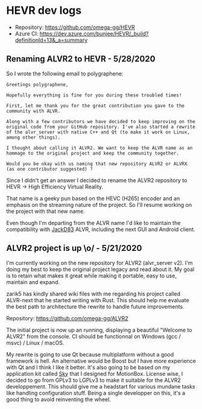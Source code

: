 # HEVR dev logs

- Repository: https://github.com/omega-gg/HEVR
- Azure CI: https://dev.azure.com/bunjee/HEVR/_build?definitionId=13&_a=summary

## Renaming ALVR2 to HEVR - 5/28/2020
So I wrote the following email to polygraphene:

    Greetings polygraphene,

    Hopefully everything is fine for you during these troubled times!

    First, let me thank you for the great contribution you gave to the community with ALVR.

    Along with a few contributors we have decided to keep improving on the original code from your GitHub repository. I've also started a rewrite of the alvr_server with native C++ and Qt (to make it work on Linux, among other things).

    I thought about calling it ALVR2. We want to keep the ALVR name as an hommage to the original project and keep the community together.

    Would you be okay with us naming that new repository ALVR2 or ALVRX (as one contributor suggested) ?

Since I didn't get an answer I decided to rename the ALVR2 repository to HEVR -> High Efficiency Virtual Reality.

That name is a geeky pun based on the HEVC (H265) encoder and an emphasis on the streaming nature of the project.
So I'll resume working on the project with that new name.

Even though I'm departing from the ALVR name I'd like to maintain the compatibility with [JackD83](https://github.com/JackD83) ALVR, including the next GUI and Android client.

## ALVR2 project is up \o/ - 5/21/2020
I'm currently working on the new repository for ALVR2 (alvr_server v2).
I'm doing my best to keep the original project legacy and read about it.
My goal is to retain what makes it great while making it portable, easy to use, maintain and expand.

zarik5 has kindly shared wiki files with me regarding his project called ALVR-next that he started writing with Rust.
This should help me evaluate the best path to architecture the rewrite to handle future improvements.

Repository: https://github.com/omega-gg/ALVR2

The initial project is now up an running, displaying a beautiful "Welcome to ALVR2" from the console.
CI should be functionnal on Windows (gcc / msvc) / Linux / macOS.

My rewrite is going to use Qt because multiplatform without a good framework is hell.
An alternative would be Boost but I have more experience with Qt and I think I like it better.
It's also going to be based on my application kit called [Sky](http://omega.gg/Sky) that I designed for MotionBox.
License wise, I decided to go from GPLv3 to LGPLv3 to make it suitable for the ALVR2 developpement.
This should give me a headstart for various mundane tasks like handling configuration stuff.
Being a single developper on this, it's a good thing to avoid reinventing the wheel.
